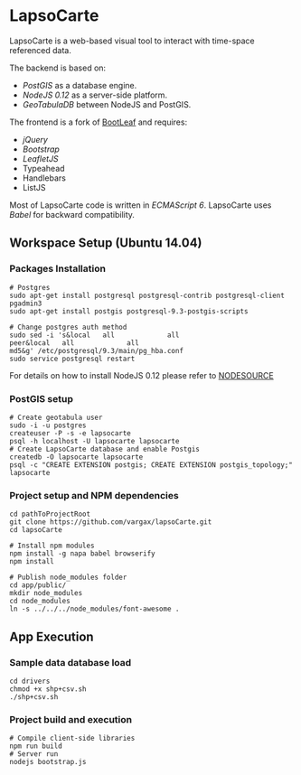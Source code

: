 # LapsoCarte

LapsoCarte is a web-based visual tool to interact with time-space referenced data.

The backend is based on:
- *PostGIS* as a database engine.
- *NodeJS 0.12* as a server-side platform.
- *GeoTabulaDB* between NodeJS and PostGIS.

The frontend is a fork of [BootLeaf](https://github.com/bmcbride/bootleaf) and requires:
- *jQuery*
- *Bootstrap*
- *LeafletJS*
- Typeahead
- Handlebars
- ListJS

Most of LapsoCarte code is written in *ECMAScript 6*. LapsoCarte uses *Babel* for backward compatibility.

## Workspace Setup (Ubuntu 14.04)
### Packages Installation
```
# Postgres
sudo apt-get install postgresql postgresql-contrib postgresql-client pgadmin3
sudo apt-get install postgis postgresql-9.3-postgis-scripts

# Change postgres auth method
sudo sed -i 's&local   all             all                                     peer&local   all             all                                     md5&g' /etc/postgresql/9.3/main/pg_hba.conf
sudo service postgresql restart
```
For details on how to install NodeJS 0.12 please refer to [NODESOURCE](https://nodesource.com/blog/nodejs-v012-iojs-and-the-nodesource-linux-repositories)

### PostGIS setup
```
# Create geotabula user
sudo -i -u postgres
createuser -P -s -e lapsocarte
psql -h localhost -U lapsocarte lapsocarte
# Create LapsoCarte database and enable Postgis
createdb -O lapsocarte lapsocarte
psql -c "CREATE EXTENSION postgis; CREATE EXTENSION postgis_topology;" lapsocarte
```
### Project setup and NPM dependencies
```
cd pathToProjectRoot
git clone https://github.com/vargax/lapsoCarte.git
cd lapsoCarte

# Install npm modules
npm install -g napa babel browserify
npm install

# Publish node_modules folder
cd app/public/
mkdir node_modules
cd node_modules
ln -s ../../../node_modules/font-awesome .
```
## App Execution
### Sample data database load
```
cd drivers
chmod +x shp+csv.sh
./shp+csv.sh
```
### Project build and execution
```
# Compile client-side libraries
npm run build
# Server run
nodejs bootstrap.js
```